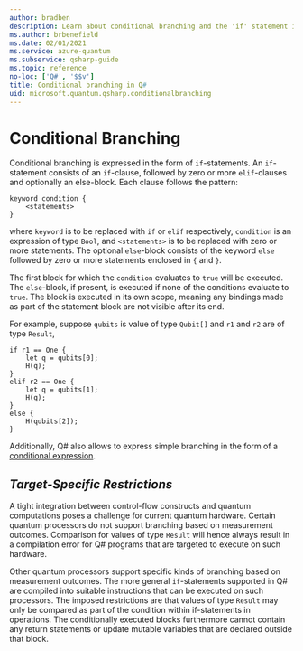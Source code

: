 ```yaml
---
author: bradben
description: Learn about conditional branching and the 'if' statement in the Q# programming language.
ms.author: brbenefield
ms.date: 02/01/2021
ms.service: azure-quantum
ms.subservice: qsharp-guide
ms.topic: reference
no-loc: ['Q#', '$$v']
title: Conditional branching in Q#
uid: microsoft.quantum.qsharp.conditionalbranching
---
```


# Conditional Branching

Conditional branching is expressed in the form of `if`-statements. 
An `if`-statement consists of an `if`-clause, followed by zero or more `elif`-clauses and optionally an else-block.
Each clause follows the pattern:
```
keyword condition {
    <statements>
}
```
where `keyword` is to be replaced with `if` or `elif` respectively, `condition` is an expression of type `Bool`, and `<statements>` is to be replaced with zero or more statements. The optional `else`-block consists of the keyword `else` followed by zero or more statements enclosed in `{` and `}`.

The first block for which the `condition` evaluates to `true` will be executed. The `else`-block, if present, is executed if none of the conditions evaluate to `true`. 
The block is executed in its own scope, meaning any bindings made as part of the statement block are not visible after its end.

For example, suppose `qubits` is value of type `Qubit[]` and `r1` and `r2` are of type `Result`,

```qsharp
if r1 == One {
    let q = qubits[0];
    H(q);
} 
elif r2 == One {
    let q = qubits[1];
    H(q);
} 
else {
    H(qubits[2]);
}
```

Additionally, Q# also allows to express simple branching in the form of a [conditional expression](xref:microsoft.quantum.qsharp.conditionalexpressions#conditional-expressions).

## *Target-Specific Restrictions*

A tight integration between control-flow constructs and quantum computations poses a challenge for current quantum hardware. Certain quantum processors do not support branching based on measurement outcomes. Comparison for values of type `Result` will hence always result in a compilation error for Q# programs that are targeted to execute on such hardware. 

Other quantum processors support specific kinds of branching based on measurement outcomes. The more general `if`-statements supported in Q# are compiled into suitable instructions that can be executed on such processors. The imposed restrictions are that values of type `Result` may only be compared as part of the condition within if-statements in operations. The conditionally executed blocks furthermore cannot contain any return statements or update mutable variables that are declared outside that block. 


